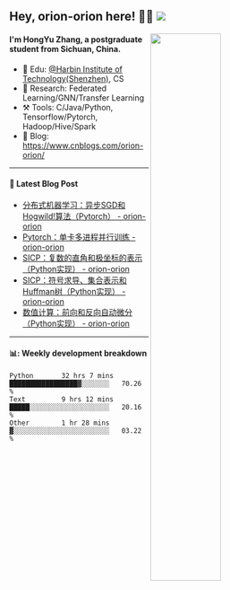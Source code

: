 <!--
 * @Descripttion: 
 * @Version: 1.0
 * @Author: ZhangHongYu
 * @Date: 2022-03-13 11:15:04
 * @LastEditors: ZhangHongYu
 * @LastEditTime: 2022-07-03 14:37:10
-->
## Hey, orion-orion here! 👋🏻  ![](https://komarev.com/ghpvc/?username=orion-orion)


<img align="right" src="https://github-readme-stats.vercel.app/api?username=orion-orion&show_icons=true&hide_border=true" width="50%">

#### I'm HongYu Zhang, a postgraduate student from Sichuan, China.
- 🏫 Edu: [@Harbin Institute of Technology(Shenzhen)](https://www.hitsz.edu.cn/index.html), CS
- 🔭 Research: Federated Learning/GNN/Transfer Learning
- ⚒️ Tools: C/Java/Python, Tensorflow/Pytorch, Hadoop/Hive/Spark
- 📗 Blog: https://www.cnblogs.com/orion-orion/ 

___

#### 📕  Latest Blog Post 
<!-- BLOG-POST-LIST:START -->
- [分布式机器学习：异步SGD和Hogwild!算法（Pytorch） - orion-orion](https://www.cnblogs.com/orion-orion/p/17118029.html)
- [Pytorch：单卡多进程并行训练 - orion-orion](https://www.cnblogs.com/orion-orion/p/17066473.html)
- [SICP：复数的直角和极坐标的表示（Python实现） - orion-orion](https://www.cnblogs.com/orion-orion/p/17065543.html)
- [SICP：符号求导、集合表示和Huffman树（Python实现） - orion-orion](https://www.cnblogs.com/orion-orion/p/17026000.html)
- [数值计算：前向和反向自动微分（Python实现） - orion-orion](https://www.cnblogs.com/orion-orion/p/17010353.html)
<!-- BLOG-POST-LIST:END -->

____

#### 📊: Weekly development breakdown
<!--START_SECTION:waka-->

```text
Python       32 hrs 7 mins   █████████████████▓░░░░░░░   70.26 %
Text         9 hrs 12 mins   █████░░░░░░░░░░░░░░░░░░░░   20.16 %
Other        1 hr 28 mins    ▓░░░░░░░░░░░░░░░░░░░░░░░░   03.22 %
```

<!--END_SECTION:waka-->













